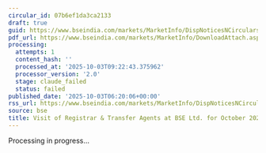 ```yaml
---
circular_id: 07b6ef1da3ca2133
draft: true
guid: https://www.bseindia.com/markets/MarketInfo/DispNoticesNCirculars.aspx?Noticeid={E4313801-B7DE-40FB-9ACC-B927DF4F43F4}&noticeno=20251003-7&dt=10/03/2025&icount=7&totcount=14&flag=0
pdf_url: https://www.bseindia.com/markets/MarketInfo/DownloadAttach.aspx?id=20251003-7&attachedId=28593d55-fff4-49cb-ab01-7872003f36da
processing:
  attempts: 1
  content_hash: ''
  processed_at: '2025-10-03T09:22:43.375962'
  processor_version: '2.0'
  stage: claude_failed
  status: failed
published_date: '2025-10-03T06:20:06+00:00'
rss_url: https://www.bseindia.com/markets/MarketInfo/DispNoticesNCirculars.aspx?Noticeid={E4313801-B7DE-40FB-9ACC-B927DF4F43F4}&noticeno=20251003-7&dt=10/03/2025&icount=7&totcount=14&flag=0
source: bse
title: Visit of Registrar & Transfer Agents at BSE Ltd. for October 2025
---
```


Processing in progress...